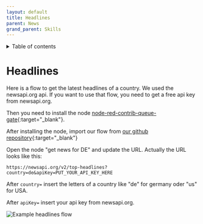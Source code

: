 ```yaml
---
layout: default
title: Headlines
parent: News
grand_parent: Skills
---
```

<details close markdown="block">
  <summary>
    Table of contents
  </summary>
  {: .text-delta }
1. TOC
{:toc}
</details>

# Headlines

Here is a flow to get the latest headlines of a country. We used the newsapi.org api. If you want to use that flow,
you need to get a free api key from newsapi.org.

Then you need to install the node [node-red-contrib-queue-gate](https://flows.nodered.org/node/node-red-contrib-queue-gate){:target="_blank"}.

After installing the node, import our flow from [our github repository](https://raw.githubusercontent.com/th-koeln-intia/ip-sprachassistent-team4/master/flows/play_headlines_german.json){:target="_blank"}

Open the node "get news for DE" and update the URL. Actually the URL looks like this:

`https://newsapi.org/v2/top-headlines?country=de&apiKey=PUT_YOUR_API_KEY_HERE`

After `country=` insert the letters of a country like "de" for germany oder "us" for USA.

After `apiKey=` insert your api key from newsapi.org.

![Example headlines flow](/assets/play_headlines_germany.png)
